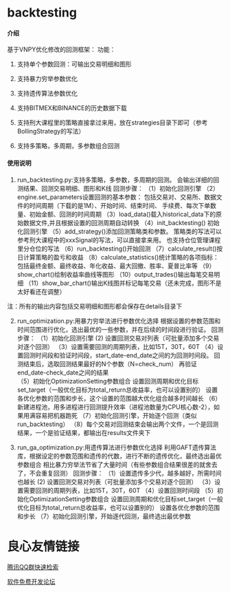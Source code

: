 # backtesting

#### 介绍
基于VNPY优化修改的回测框架：
功能：

1. 支持单个参数回测：可输出交易明细和图形

2. 支持暴力穷举参数优化

3. 支持遗传算法参数优化

4. 支持BITMEX和BINANCE的历史数据下载

5. 支持刑大课程里的策略直接拿过来用，放在strategies目录下即可（参考BollingStrategy的写法）

6. 支持多策略，多周期，多参数组合回测

   

#### 使用说明

1.  run_backtesting.py:支持多策略，多参数，多周期的回测。
    会输出详细的回测结果、回测交易明细、图形和K线
回测步骤：
（1）初始化回测引擎
（2）engine.set_parameters设置回测的基本参数：
     包括交易对、交易所、数据文件的时间周期（下载的是1M）、开始时间、结束时间、
     手续费、每次下单数量、初始金额、回测的时间周期
（3）load_data()载入historical_data下的原始数据文件,并且根据设置的回测周期自动转换
（4）init_backtesting() 初始化回测引擎
（5）add_strategy()添加回测策略类和参数。
     策略类的写法可以参考刑大课程中的xxxSignal的写法，可以直接拿来用。
     也支持仓位管理课程里分仓位的写法
（6）run_backtesting()开始回测
（7）calculate_result()按日计算策略的盈亏和收益
（8）calculate_statistics()统计策略的各项指标：
     包括最终金额、最终收益、年化收益、最大回撤、胜率、夏普比率等
（9）show_chart()绘制收益率曲线等图形
（10）output_trades()输出每笔交易明细
（11）show_bar_chart()输出K线图并标记每笔交易（还未完成，图形不是太好看还在调整）

注：所有的输出内容包括交易明细和图形都会保存在details目录下


2.  run_optimization.py:用暴力穷举法进行参数优化选择
    根据设置的参数范围和时间范围进行优化，选出最优的一些参数，并在后续的时间段进行验证。
回测步骤：
（1）初始化回测引擎
 (2) 设置回测交易对列表（可批量添加多个交易对逐个回测）
（3）设置需要回测的周期列表，比如15T，30T，60T
（4）设置回测时间段和验证时间段，start_date-end_date之间的为回测时间段。
     回测结束后，选取回测结果最好的N个参数（N=check_num）
     再验证end_date-check_date之间的结果   
（5）初始化OptimizationSetting参数组合
     设置回测周期和优化目标set_target（一般优化目标为total_return总收益率，也可以设置别的）
     设置各优化参数的范围和步长，这个设置的范围越大优化组合越多时间越长
（6）新建进程池，用多进程进行回测提升效率（进程池数量为CPU核心数-2），如果用满容易把机器跑死
（7）初始化回测引擎，开始逐个回测（类似run_backtesting）
（8）每个交易对回测结束会输出两个文件，一个是回测结果，一个是验证结果，都输出在results文件夹下


3.  run_ga_optimization.py:用遗传算法进行参数优化选择
    利用GAFT遗传算法库，根据设定的参数范围和遗传的代数，进行不断的遗传优化，最终选出最优参数组合
    相比暴力穷举法节省了大量时间（有些参数组合结果很差的就舍去了，不会重复回测）
回测步骤：
（1）设置遗传多少代，越多越好，所需时间也越长
 (2) 设置回测交易对列表（可批量添加多个交易对逐个回测）
（3）设置需要回测的周期列表，比如15T，30T，60T
（4）设置回测时间段
（5）初始化OptimizationSetting参数组合
     设置回测周期和优化目标set_target（一般优化目标为total_return总收益率，也可以设置别的）
     设置各优化参数的范围和步长
（7）初始化回测引擎，开始逐代回测，最终选出最优参数




 # 良心友情链接

[腾讯QQ群快速检索](http://u.720life.cn/s/8cf73f7c)

[软件免费开发论坛](http://u.720life.cn/s/bbb01dc0)
